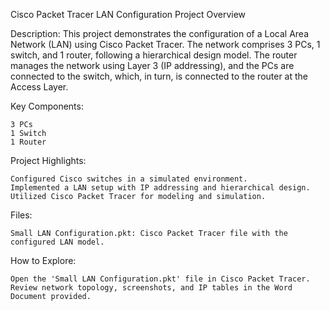 Cisco Packet Tracer LAN Configuration Project Overview

Description:
This project demonstrates the configuration of a Local Area Network (LAN) using Cisco Packet Tracer. The network comprises 3 PCs, 1 switch, and 1 router, following a hierarchical design model. The router manages the network using Layer 3 (IP addressing), and the PCs are connected to the switch, which, in turn, is connected to the router at the Access Layer.

Key Components:

    3 PCs
    1 Switch
    1 Router

Project Highlights:

    Configured Cisco switches in a simulated environment.
    Implemented a LAN setup with IP addressing and hierarchical design.
    Utilized Cisco Packet Tracer for modeling and simulation.

Files:

    Small LAN Configuration.pkt: Cisco Packet Tracer file with the configured LAN model.

How to Explore:

    Open the 'Small LAN Configuration.pkt' file in Cisco Packet Tracer.
    Review network topology, screenshots, and IP tables in the Word Document provided.
